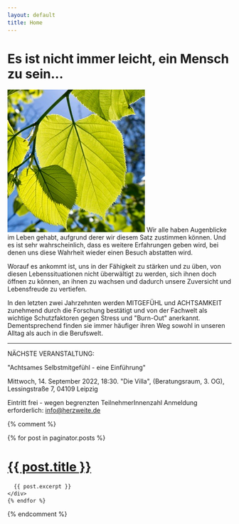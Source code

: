 ```yaml
---
layout: default
title: Home
---
```



<h1 class="space-below-1">Es ist nicht immer leicht, ein Mensch zu sein...</h1>


![Bild zur Home Page](/images/home.jpg)
Wir alle haben Augenblicke im Leben gehabt, aufgrund derer wir diesem Satz zustimmen können.
Und es ist sehr wahrscheinlich, dass es weitere Erfahrungen geben wird, bei denen uns diese Wahrheit wieder einen Besuch abstatten wird.

Worauf es ankommt ist, uns in der Fähigkeit zu stärken und zu üben, von diesen Lebenssituationen nicht überwältigt zu werden, sich ihnen doch öffnen zu können, an ihnen zu wachsen und dadurch unsere Zuversicht und Lebensfreude zu vertiefen.

In den letzten zwei Jahrzehnten werden MITGEFÜHL und ACHTSAMKEIT zunehmend durch die Forschung bestätigt und von der Fachwelt als wichtige Schutzfaktoren gegen Stress und "Burn-Out" anerkannt. Dementsprechend finden sie immer häufiger ihren Weg sowohl in unseren Alltag als auch in die Berufswelt.

______________________________________________________________________________________________________________________________________________________________

NÄCHSTE VERANSTALTUNG:

"Achtsames Selbstmitgefühl - eine Einführung"

Mittwoch, 14. September 2022, 18:30.
"Die Villa", (Beratungsraum, 3. OG), Lessingstraße 7, 04109 Leipzig

Eintritt frei - wegen begrenzten TeilnehmerInnenzahl Anmeldung erforderlich: info@herzweite.de



{% comment %}
  <div class="posts">
    {% for post in paginator.posts %}
    <div class="post">
      <h1 class="post-title">
        <a href="{{ post.url }}">
          {{ post.title }}
        </a>
      </h1>

      {{ post.excerpt }}
    </div>
    {% endfor %}
  </div>
{% endcomment %}
